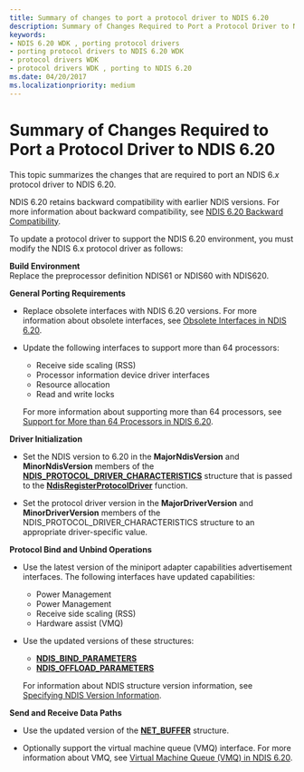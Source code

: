 ```yaml
---
title: Summary of changes to port a protocol driver to NDIS 6.20
description: Summary of Changes Required to Port a Protocol Driver to NDIS 6.20
keywords:
- NDIS 6.20 WDK , porting protocol drivers
- porting protocol drivers to NDIS 6.20 WDK
- protocol drivers WDK
- protocol drivers WDK , porting to NDIS 6.20
ms.date: 04/20/2017
ms.localizationpriority: medium
---
```


# Summary of Changes Required to Port a Protocol Driver to NDIS 6.20





This topic summarizes the changes that are required to port an NDIS 6.*x* protocol driver to NDIS 6.20.

NDIS 6.20 retains backward compatibility with earlier NDIS versions. For more information about backward compatibility, see [NDIS 6.20 Backward Compatibility](ndis-6-20-backward-compatibility.md).

To update a protocol driver to support the NDIS 6.20 environment, you must modify the NDIS 6.x protocol driver as follows:

<a href="" id="build-environment-------"></a>**Build Environment**   
Replace the preprocessor definition NDIS61 or NDIS60 with NDIS620.

<a href="" id="general-porting-requirements-------"></a>**General Porting Requirements**   
-   Replace obsolete interfaces with NDIS 6.20 versions. For more information about obsolete interfaces, see [Obsolete Interfaces in NDIS 6.20](obsolete-interfaces-in-ndis-6-20.md).

-   Update the following interfaces to support more than 64 processors:

    -   Receive side scaling (RSS)
    -   Processor information device driver interfaces
    -   Resource allocation
    -   Read and write locks

    For more information about supporting more than 64 processors, see [Support for More than 64 Processors in NDIS 6.20](support-for-more-than-64-processors-in-ndis-6-20.md).

<a href="" id="driver-initialization-------"></a>**Driver Initialization**   
-   Set the NDIS version to 6.20 in the **MajorNdisVersion** and **MinorNdisVersion** members of the [**NDIS\_PROTOCOL\_DRIVER\_CHARACTERISTICS**](/windows-hardware/drivers/ddi/ndis/ns-ndis-_ndis_protocol_driver_characteristics) structure that is passed to the [**NdisRegisterProtocolDriver**](/windows-hardware/drivers/ddi/ndis/nf-ndis-ndisregisterprotocoldriver) function.

-   Set the protocol driver version in the **MajorDriverVersion** and **MinorDriverVersion** members of the NDIS\_PROTOCOL\_DRIVER\_CHARACTERISTICS structure to an appropriate driver-specific value.

<a href="" id="protocol-bind-and-unbind-operations-------"></a>**Protocol Bind and Unbind Operations**   
-   Use the latest version of the miniport adapter capabilities advertisement interfaces. The following interfaces have updated capabilities:
    -   Power Management
    -   Power Management
    -   Receive side scaling (RSS)
    -   Hardware assist (VMQ)
-   Use the updated versions of these structures:

    -   [**NDIS\_BIND\_PARAMETERS**](/windows-hardware/drivers/ddi/ndis/ns-ndis-_ndis_bind_parameters)
    -   [**NDIS\_OFFLOAD\_PARAMETERS**](/windows-hardware/drivers/ddi/ntddndis/ns-ntddndis-_ndis_offload_parameters)

    For information about NDIS structure version information, see [Specifying NDIS Version Information](specifying-ndis-version-information.md).

<a href="" id="send-and-receive-data-paths-------"></a>**Send and Receive Data Paths**   
-   Use the updated version of the [**NET\_BUFFER**](/windows-hardware/drivers/ddi/nbl/ns-nbl-net_buffer) structure.

-   Optionally support the virtual machine queue (VMQ) interface. For more information about VMQ, see [Virtual Machine Queue (VMQ) in NDIS 6.20](virtual-machine-queue--vmq--in-ndis-6-20.md).

 

